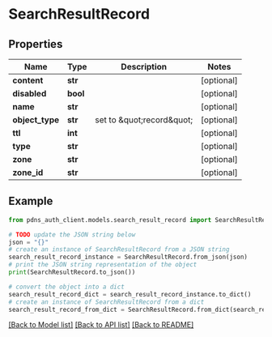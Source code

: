 # SearchResultRecord


## Properties

Name | Type | Description | Notes
------------ | ------------- | ------------- | -------------
**content** | **str** |  | [optional] 
**disabled** | **bool** |  | [optional] 
**name** | **str** |  | [optional] 
**object_type** | **str** | set to \&quot;record\&quot; | [optional] 
**ttl** | **int** |  | [optional] 
**type** | **str** |  | [optional] 
**zone** | **str** |  | [optional] 
**zone_id** | **str** |  | [optional] 

## Example

```python
from pdns_auth_client.models.search_result_record import SearchResultRecord

# TODO update the JSON string below
json = "{}"
# create an instance of SearchResultRecord from a JSON string
search_result_record_instance = SearchResultRecord.from_json(json)
# print the JSON string representation of the object
print(SearchResultRecord.to_json())

# convert the object into a dict
search_result_record_dict = search_result_record_instance.to_dict()
# create an instance of SearchResultRecord from a dict
search_result_record_from_dict = SearchResultRecord.from_dict(search_result_record_dict)
```
[[Back to Model list]](../README.md#documentation-for-models) [[Back to API list]](../README.md#documentation-for-api-endpoints) [[Back to README]](../README.md)


